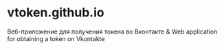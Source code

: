 # vtoken.github.io
Веб-приложение для получения токена во Вконтакте &amp; Web application for obtaining a token on Vkontakte

